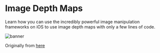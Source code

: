 # Image Depth Maps

Learn how you can use the incredibly powerful image manipulation frameworks on iOS to use image depth maps with only a few lines of code.

![banner](https://koenig-media.raywenderlich.com/uploads/2020/02/DepthMap-feature.png)

Originally from [here](https://www.raywenderlich.com/8246240-image-depth-maps-tutorial-for-ios-getting-started)
